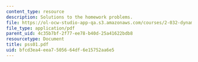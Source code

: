 ```yaml
---
content_type: resource
description: Solutions to the homework problems.
file: https://ol-ocw-studio-app-qa.s3.amazonaws.com/courses/2-032-dynamics-fall-2004/bfcd3ea4eea7505664df6e15752aa6e5_pss01.pdf
file_type: application/pdf
parent_uid: 4c35b7bf-2f77-ee78-b40d-25a41622bdb8
resourcetype: Document
title: pss01.pdf
uid: bfcd3ea4-eea7-5056-64df-6e15752aa6e5
---
```

